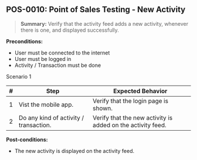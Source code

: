 ## **POS-0010:** Point of Sales Testing - New Activity

> **Summary:** Verify that the activity feed adds a new activity, whenever there is one, and displayed successfully. <br>

**Preconditions:**

- User must be connected to the internet
- User must be logged in
- Activity / Transaction must be done

Scenario 1

| \#  | Step                                   | Expected Behavior                                           |
| --- | -------------------------------------- | ----------------------------------------------------------- |
| 1   | Vist the mobile app.                   | Verify that the login page is shown.                        |
| 2   | Do any kind of activity / transaction. | Verify that the new activity is added on the activity feed. |

**Post-conditions:**

- The new activity is displayed on the activity feed.
